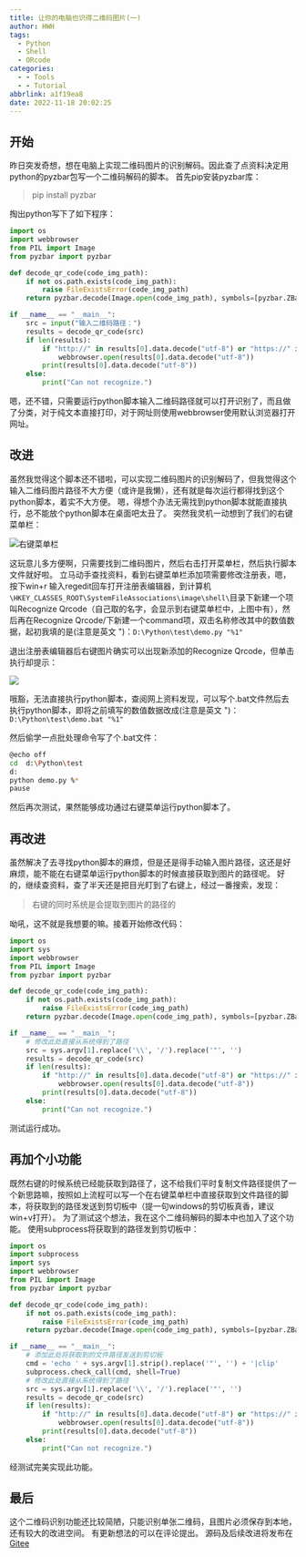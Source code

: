 ```yaml
---
title: 让你的电脑也识得二维码图片(一)
author: HWH
tags:
  - Python
  - Shell
  - ORcode
categories:
  - - Tools
  - - Tutorial
abbrlink: a1f19ea8
date: 2022-11-18 20:02:25
---
```



## 开始
昨日突发奇想，想在电脑上实现二维码图片的识别解码。因此查了点资料决定用python的pyzbar包写一个二维码解码的脚本。
首先pip安装pyzbar库：

> pip install pyzbar

掏出python写下了如下程序：

```python
import os
import webbrowser
from PIL import Image
from pyzbar import pyzbar

def decode_qr_code(code_img_path):
    if not os.path.exists(code_img_path):
        raise FileExistsError(code_img_path)
    return pyzbar.decode(Image.open(code_img_path), symbols=[pyzbar.ZBarSymbol.QRCODE])

if __name__ == "__main__":
    src = input("输入二维码路径：")
    results = decode_qr_code(src)
    if len(results):
        if "http://" in results[0].data.decode("utf-8") or "https://" in results[0].data.decode("utf-8"):
            webbrowser.open(results[0].data.decode("utf-8"))
        print(results[0].data.decode("utf-8"))
    else:
        print("Can not recognize.")
```
嗯，还不错，只需要运行python脚本输入二维码路径就可以打开识别了，而且做了分类，对于纯文本直接打印，对于网址则使用webbrowser使用默认浏览器打开网址。

## 改进
虽然我觉得这个脚本还不错啦，可以实现二维码图片的识别解码了，但我觉得这个输入二维码图片路径不大方便（或许是我懒），还有就是每次运行都得找到这个python脚本，着实不大方便。
嗯，得想个办法无需找到python脚本就能直接执行，总不能放个python脚本在桌面吧太丑了。
突然我灵机一动想到了我们的右键菜单栏：

![右键菜单栏](https://img-blog.csdnimg.cn/20210219104257525.png?x-oss-process=image/watermark,type_ZmFuZ3poZW5naGVpdGk,shadow_10,text_aHR0cHM6Ly9ibG9nLmNzZG4ubmV0L2gyNzYzMjQ2ODIz,size_16,color_FFFFFF,t_70)

这玩意儿多方便啊，只需要找到二维码图片，然后右击打开菜单栏，然后执行脚本文件就好啦。
立马动手查找资料，看到右键菜单栏添加项需要修改注册表，嗯，按下win+r
输入regedit回车打开注册表编辑器，到计算机``\HKEY_CLASSES_ROOT\SystemFileAssociations\image\shell\``目录下新建一个项叫Recognize Qrcode（自己取的名字，会显示到右键菜单栏中，上图中有），然后再在Recognize Qrcode/下新建一个command项，双击名称修改其中的数值数据，起初我填的是(注意是英文 ")：``D:\Python\test\demo.py "%1"``

退出注册表编辑器后右键图片确实可以出现新添加的Recognize Qrcode，但单击执行却提示：

![](https://img-blog.csdnimg.cn/20210219105522355.png)

哦豁，无法直接执行python脚本，查阅网上资料发现，可以写个.bat文件然后去执行python脚本，即将之前填写的数值数据改成(注意是英文 ")：``D:\Python\test\demo.bat "%1"``

然后偷学一点批处理命令写了个.bat文件：

```bash
@echo off
cd  d:\Python\test
d:
python demo.py %*
pause
```

然后再次测试，果然能够成功通过右键菜单运行python脚本了。

## 再改进
虽然解决了去寻找python脚本的麻烦，但是还是得手动输入图片路径，这还是好麻烦，能不能在右键菜单运行python脚本的时候直接获取到图片的路径呢。
好的，继续查资料，查了半天还是把目光盯到了右键上，经过一番搜索，发现：

> 右键的同时系统是会提取到图片的路径的

呦吼，这不就是我想要的嘛。接着开始修改代码：

```python
import os
import sys
import webbrowser
from PIL import Image
from pyzbar import pyzbar

def decode_qr_code(code_img_path):
    if not os.path.exists(code_img_path):
        raise FileExistsError(code_img_path)
    return pyzbar.decode(Image.open(code_img_path), symbols=[pyzbar.ZBarSymbol.QRCODE])

if __name__ == "__main__":
    # 修改此处直接从系统得到了路径
    src = sys.argv[1].replace('\\', '/').replace('"', '')
    results = decode_qr_code(src)
    if len(results):
        if "http://" in results[0].data.decode("utf-8") or "https://" in results[0].data.decode("utf-8"):
            webbrowser.open(results[0].data.decode("utf-8"))
        print(results[0].data.decode("utf-8"))
    else:
        print("Can not recognize.")
```

测试运行成功。

## 再加个小功能
既然右键的时候系统已经能获取到路径了，这不给我们平时复制文件路径提供了一个新思路嘛，按照如上流程可以写一个在右键菜单栏中直接获取到文件路径的脚本，将获取到的路径发送到剪切板中（提一句windows的剪切板真香，建议win+v打开）。
为了测试这个想法，我在这个二维码解码的脚本中也加入了这个功能。
使用subprocess将获取到的路径发到剪切板中：

```python
import os
import subprocess
import sys
import webbrowser
from PIL import Image
from pyzbar import pyzbar

def decode_qr_code(code_img_path):
    if not os.path.exists(code_img_path):
        raise FileExistsError(code_img_path)
    return pyzbar.decode(Image.open(code_img_path), symbols=[pyzbar.ZBarSymbol.QRCODE])

if __name__ == "__main__":
    # 添加此处将获取到的文件路径发送到剪切板
    cmd = 'echo ' + sys.argv[1].strip().replace('"', '') + '|clip'
    subprocess.check_call(cmd, shell=True)
    # 修改此处直接从系统得到了路径
    src = sys.argv[1].replace('\\', '/').replace('"', '')
    results = decode_qr_code(src)
    if len(results):
        if "http://" in results[0].data.decode("utf-8") or "https://" in results[0].data.decode("utf-8"):
            webbrowser.open(results[0].data.decode("utf-8"))
        print(results[0].data.decode("utf-8"))
    else:
        print("Can not recognize.")
```
经测试完美实现此功能。

## 最后
这个二维码识别功能还比较简陋，只能识别单张二维码，且图片必须保存到本地，还有较大的改进空间。
有更新想法的可以在评论提出。
源码及后续改进将发布在[Gitee](https://gitee.com/HWHfile/recognize-qrcode)
